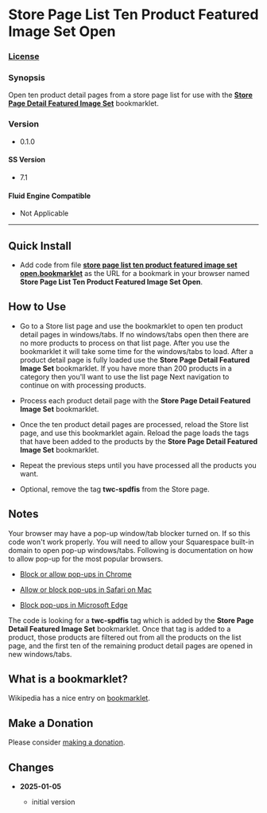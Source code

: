 # Store Page List Ten Product Featured Image Set Open

### [License][1]

### Synopsis

Open ten product detail pages from a store page list for use with the **[Store
Page Detail Featured Image Set][3]** bookmarklet.

### Version

  * 0.1.0

#### SS Version

  * 7.1

#### Fluid Engine Compatible

  * Not Applicable

---

## Quick Install

* Add code from file **[store page list ten product featured image set
  open.bookmarklet][2]** as the URL for a bookmark in your browser named
  **Store Page List Ten Product Featured Image Set Open**.

## How to Use

* Go to a Store list page and use the bookmarklet to open ten product detail
  pages in windows/tabs. If no windows/tabs open then there are no more products
  to process on that list page. After you use the bookmarklet it will take some
  time for the windows/tabs to load. After a product detail page is fully loaded
  use the **Store Page Detail Featured Image Set** bookmarklet. If you have
  more than 200 products in a category then you'll want to use the list page
  Next navigation to continue on with processing products.
  
* Process each product detail page with the **Store Page Detail Featured Image
  Set** bookmarklet.
  
* Once the ten product detail pages are processed, reload the Store list page,
  and use this bookmarklet again. Reload the page loads the tags that have been
  added to the products by the **Store Page Detail Featured Image Set**
  bookmarklet.
  
* Repeat the previous steps until you have processed all the products you want.

* Optional, remove the tag **twc-spdfis** from the Store page.

## Notes

Your browser may have a pop-up window/tab blocker turned on. If so this code
won't work properly. You will need to allow your Squarespace built-in domain to
open pop-up windows/tabs. Following is documentation on how to allow pop-up for
the most popular browsers.

  * [Block or allow pop-ups in Chrome][4]
  
  * [Allow or block pop-ups in Safari on Mac][5]
  
  * [Block pop-ups in Microsoft Edge][6]

The code is looking for a **twc-spdfis** tag which is added by the **Store Page
Detail Featured Image Set** bookmarklet. Once that tag is added to a product,
those products are filtered out from all the products on the list page, and the
first ten of the remaining product detail pages are opened in new windows/tabs.

## What is a bookmarklet?

Wikipedia has a nice entry on [bookmarklet][7].

## Make a Donation

Please consider [making a donation][8].

## Changes

<!-- * **2022-09-21**

  * fix forEach error on HTMLCollection
  * bumped version to 0.1.1
  -->
* **2025-01-05**

  * initial version

[1]: https://github.com/tomsWebConsulting/twcsl/blob/main/LICENSE.txt#L1
[2]: store%20page%20list%20ten%20product%20featured%20image%20set%20open.bookmarklet#L1
[3]: https://github.com/tomsWebConsulting/twcsl/tree/main/v7.1/Bookmarklet/Store%20Page%20Detail%20Featured%20Image%20Set#store-page-detail-featured-image-set#L1
[4]: https://support.google.com/chrome/answer/95472
[5]: https://support.apple.com/guide/safari/block-pop-ups-sfri40696/mac
[6]: https://support.microsoft.com/en-us/microsoft-edge/block-pop-ups-in-microsoft-edge-1d8ba4f8-f385-9a0b-e944-aa47339b6bb5
[7]: https://en.wikipedia.org/wiki/Bookmarklet
[8]: https://github.com/tomsWebConsulting/twcsl#make-a-donation
